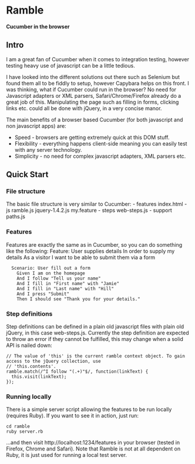 Ramble
=======
**Cucumber in the browser**

Intro
-----
I am a great fan of Cucumber when it comes to integration testing, however testing heavy use of javascript can be a little tedious.

I have looked into the different solutions out there such as Selenium but found them all to be fiddly to setup, however Capybara helps on this front. I was thinking, what if Cucumber could run in the browser? No need for Javascript adapters or XML parsers, Safari/Chrome/Firefox already do a great job of this. Manipulating the page such as filling in forms, clicking links etc. could all be done with jQuery, in a very concise manor.

The main benefits of a browser based Cucumber (for both javascript and non javascript apps) are:

  * Speed - browsers are getting extremely quick at this DOM stuff.
  * Flexibility - everything happens client-side meaning you can easily test with any server technology.
  * Simplicity - no need for complex javascript adapters, XML parsers etc.

Quick Start
-----------

### File structure

The basic file structure is very similar to Cucumber:
    - features
        index.html
      - js
          ramble.js
          jquery-1.4.2.js
        my.feature
      - steps
          web-steps.js
      - support
          paths.js
    
### Features

Features are exactly the same as in Cucumber, so you can do something like the following:
    Feature: User supplies details
      In order to supply my details
      As a visitor
      I want to be able to submit them via a form
  
      Scenario: User fill out a form
        Given I am on the homepage
        And I follow "Tell us your name"
        And I fill in "First name" with "Jamie"
        And I fill in "Last name" with "Hill"
        And I press "Submit"
        Then I should see "Thank you for your details."
        
### Step definitions

Step definitions can be defined in a plain old javascript files with plain old jQuery, in this case web-steps.js. Currently the step definition are expected to throw an error if they cannot be fulfilled, this may change when a solid API is nailed down:

    // The value of 'this' is the current ramble context object. To gain access to the jQuery collection, use 
    // 'this.contents'.
    ramble.match(/^I follow "(.+)"$/, function(linkText) {
      this.visit(linkText);
    });

### Running locally

There is a simple server script allowing the features to be run locally (requires Ruby). If you want to see it in action, just run:

    cd ramble
    ruby server.rb

…and then visit http://localhost:1234/features in your browser (tested in Firefox, Chrome and Safari). Note that Ramble is not at all dependent on Ruby, it is just used for running a local test server.